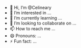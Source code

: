 - 👋 Hi, I’m @Celineary
- 👀 I’m interested in ...
- 🌱 I’m currently learning ...
- 💞️ I’m looking to collaborate on ...
- 📫 How to reach me ...
- 😄 Pronouns: ...
- ⚡ Fun fact: ...

<!---
Celineary/Celineary is a ✨ special ✨ repository because its `README.md` (this file) appears on your GitHub profile.
You can click the Preview link to take a look at your changes.
--->
